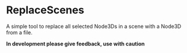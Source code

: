 # ReplaceScenes
A simple tool to replace all selected Node3Ds in a scene with a Node3D from a file.

**In development please give feedback, use with caution**
